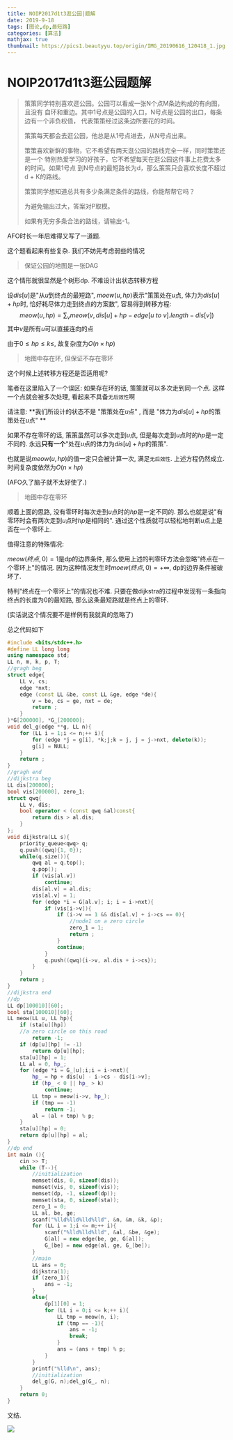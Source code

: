 ```yaml
---
title: NOIP2017d1t3逛公园|题解
date: 2019-9-18
tags: [图论,dp,最短路]
categories: [算法]
mathjax: true
thumbnail: https://pics1.beautyyu.top/origin/IMG_20190616_120418_1.jpg
---
```


# NOIP2017d1t3逛公园题解

> 策策同学特别喜欢逛公园。公园可以看成一张N个点M条边构成的有向图，且没有 自环和重边。其中1号点是公园的入口，N号点是公园的出口，每条边有一个非负权值， 代表策策经过这条边所要花的时间。
>
> 策策每天都会去逛公园，他总是从1号点进去，从N号点出来。
>
> 策策喜欢新鲜的事物，它不希望有两天逛公园的路线完全一样，同时策策还是一个 特别热爱学习的好孩子，它不希望每天在逛公园这件事上花费太多的时间。如果1号点 到N号点的最短路长为d，那么策策只会喜欢长度不超过d + K的路线。
>
> 策策同学想知道总共有多少条满足条件的路线，你能帮帮它吗？
>
> 为避免输出过大，答案对P取模。
>
> 如果有无穷多条合法的路线，请输出-1。

AFO时长一年后难得又写了一道题. 

这个题看起来有些复杂. 我们不妨先考虑弱些的情况

> 保证公园的地图是一张DAG

这个情形就很显然是个树形dp. 不难设计出状态转移方程

设$dis[u]$是"从$u$到终点的最短路", $moew(u,hp)$表示"策策处在$u$点, 体力为$dis[u]+hp$时, 恰好耗尽体力走到终点的方案数", 容易得到转移方程:
$$
meow(u,hp)=\sum_{v} meow(v,dis[u]+hp-edge[u\ to\ v].length-dis[v])
$$
其中$v$是所有$u$可以直接连向的点

由于$0\leq hp\leq k\leq$, 故复杂度为$O(n\times hp)$

> 地图中存在环, 但保证不存在零环

这个时候上述转移方程还是否适用呢?

笔者在这里陷入了一个误区: 如果存在环的话, 策策就可以多次走到同一个点. 这样一个点就会被多次处理, 看起来不具备`无后效性`啊

请注意: **我们所设计的状态不是 "策策处在$u$点" , 而是 "体力为$dis[u]+hp$的策策处在$u$点" **

如果不存在零环的话, 策策虽然可以多次走到$u$点, 但是每次走到$u$点时的$hp$是一定不同的. 永远**只有一个**"处在$u$点的体力为$dis[u]+hp$的策策".

也就是说$meow(u,hp)$的值一定只会被计算一次, 满足`无后效性`. 上述方程仍然成立. 时间复杂度依然为$O(n\times hp)$

(AFO久了脑子就不太好使了.)

> 地图中存在零环

顺着上面的思路, 没有零环时每次走到$u$点时的$hp$是一定不同的. 那么也就是说"有零环时会有两次走到$u$点时$hp$是相同的". 通过这个性质就可以轻松地判断$u$点上是否在一个零环上.

值得注意的特殊情况:

$meow(终点,0)=1$是dp的边界条件, 那么使用上述的判零环方法会忽略"终点在一个零环上"的情况. 因为这种情况发生时$moew(终点,0)=+\infty$, dp的边界条件被破坏了.

特判"终点在一个零环上"的情况也不难. 只要在做dijkstra的过程中发现有一条指向终点的长度为$0$的最短路, 那么这条最短路就是终点上的零环.

(实话说这个情况要不是样例有我就真的忽略了)

总之代码如下

```c++
#include <bits/stdc++.h>
#define LL long long
using namespace std;
LL n, m, k, p, T;
//gragh beg
struct edge{
    LL v, cs;
    edge *nxt;
    edge (const LL &be, const LL &ge, edge *de){
        v = be, cs = ge, nxt = de;
        return ;
    }
}*G[200000], *G_[200000];
void del_g(edge **g, LL n){
    for (LL i = 1;i <= n;++ i){
        for (edge *j = g[i], *k;j;k = j, j = j->nxt, delete(k));
        g[i] = NULL;
    }
    return ;
}
//gragh end
//dijkstra beg
LL dis[200000];
bool vis[200000], zero_1;
struct qwq{
    LL v, dis;
    bool operator < (const qwq &al)const{
        return dis > al.dis;
    }
};
void dijkstra(LL s){
    priority_queue<qwq> q;
    q.push((qwq){1, 0});
    while(q.size()){
        qwq al = q.top();
        q.pop();
        if (vis[al.v])
            continue;
        dis[al.v] = al.dis;
        vis[al.v] = 1;
        for (edge *i = G[al.v]; i; i = i->nxt){
            if (vis[i->v]){
                if (i->v == 1 && dis[al.v] + i->cs == 0){
                    //node1 on a zero circle
                    zero_1 = 1;
                    return ;
                }
                continue;
            }
            q.push((qwq){i->v, al.dis + i->cs});
        }
    }
    return ;
}
//dijkstra end
//dp
LL dp[100010][60];
bool sta[100010][60];
LL meow(LL u, LL hp){
    if (sta[u][hp])
    //a zero circle on this road
        return -1;
    if (dp[u][hp] != -1)
        return dp[u][hp];
    sta[u][hp] = 1;
    LL al = 0, hp_;
    for (edge *i = G_[u];i;i = i->nxt){
        hp_ = hp + dis[u] - i->cs - dis[i->v];
        if (hp_ < 0 || hp_ > k)
            continue;
        LL tmp = meow(i->v, hp_);
        if (tmp == -1)
            return -1;
        al = (al + tmp) % p;
    }
    sta[u][hp] = 0;
    return dp[u][hp] = al;
}
//dp end
int main (){
    cin >> T;
    while (T--){
        //initialization
        memset(dis, 0, sizeof(dis));
        memset(vis, 0, sizeof(vis));
        memset(dp, -1, sizeof(dp));
        memset(sta, 0, sizeof(sta));
        zero_1 = 0;
        LL al, be, ge;
        scanf("%lld%lld%lld%lld", &n, &m, &k, &p);
        for (LL i = 1;i <= m;++ i){
            scanf("%lld%lld%lld", &al, &be, &ge);
            G[al] = new edge(be, ge, G[al]);
            G_[be] = new edge(al, ge, G_[be]);
        }
        //main
        LL ans = 0;
        dijkstra(1);
        if (zero_1){
            ans = -1;
        }
        else{
            dp[1][0] = 1;
            for (LL i = 0;i <= k;++ i){
                LL tmp = meow(n, i);
                if (tmp == -1){
                    ans = -1;
                    break;
                }
                ans = (ans + tmp) % p;
            }
        }
        printf("%lld\n", ans);
        //initialization
        del_g(G, n);del_g(G_, n);
    }
    return 0;
}

```

文结.

![](https://pics1.beautyyu.top/origin/IMG_20190616_120418_1.jpg)
